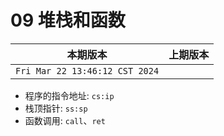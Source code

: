 # 09 堆栈和函数

|本期版本|上期版本 
|:---:|:---:
`Fri Mar 22 13:46:12 CST 2024` |

* 程序的指令地址: `cs:ip`
* 栈顶指针: `ss:sp`
* 函数调用: `call`、`ret`